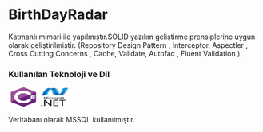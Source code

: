 # BirthDayRadar

Katmanlı mimari ile yapılmıştır.SOLID yazılım geliştirme prensiplerine uygun olarak geliştirilmiştir. (Repository Design Pattern , Interceptor, Aspectler , Cross Cutting Concerns , Cache, Validate, Autofac , Fluent Validation )
<h3 >Kullanılan Teknoloji ve Dil</h3>
<img src="https://raw.githubusercontent.com/devicons/devicon/master/icons/csharp/csharp-original.svg" alt="csharp" width="60" height="40"/> 
<img src="https://raw.githubusercontent.com/devicons/devicon/master/icons/dot-net/dot-net-original-wordmark.svg" alt="dotnet" width="60" height="40"/> 


Veritabanı olarak MSSQL kullanılmıştır.
